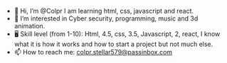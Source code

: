 - 👋 Hi, I’m @Colpr I am learning html, css, javascript and react.
- 👀 I’m interested in Cyber security, programming, music and 3d animation.
- 🖥️ Skill level (from 1-10): Html, 4.5, css, 3.5, Javascript, 2, react, I know what it is how it works and how to start a project but not much else.
- 📫 How to reach me: colpr.stellar579@passinbox.com

